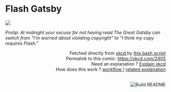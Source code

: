 # <b>Flash Gatsby</b>

[![](https://imgs.xkcd.com/comics/flash_gatsby.png)](https://xkcd.com/2405)

<i>Protip: At midnight your excuse for not having read The Great Gatsby can switch from &quot;I&#39;m worried about violating copyright&quot; to &quot;I think my copy requires Flash.&quot;</i>

<div align="right">
  Fetched directly from
  <a href="https://xkcd.com">
    xkcd
  </a>
  by
  <a href="https://github.com/Vanille-N/Vanille-N/blob/master/fetch">
    this bash script
  </a>
</div>
<div align="right">
  Permalink to this comic:
  <a href="https://xkcd.com/2405">
    https://xkcd.com/2405
  </a>
</div>
<div align="right">
  Need an explanation ?
  <a href="https://www.explainxkcd.com/wiki/index.php/2405">
    Explain xkcd
  </a>
</div>
<div align="right">
  How does this work ?
  <a href="https://github.com/Vanille-N/Vanille-N/blob/master/.github/workflows/build.yml">
    workflow
  </a>
  |
  <a href="https://simonwillison.net/2020/Jul/10/self-updating-profile-readme/">
    related explanation
  </a>
</div><br>

<a href="https://github.com/Vanille-N/Vanille-N/actions"><img src="https://github.com/Vanille-N/Vanille-N/workflows/Build%20README/badge.svg" align="right" alt="Build README"></a>
